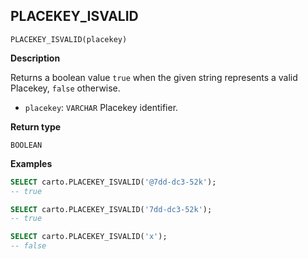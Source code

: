 ## PLACEKEY_ISVALID

```sql:signature
PLACEKEY_ISVALID(placekey)
```

**Description**

Returns a boolean value `true` when the given string represents a valid Placekey, `false` otherwise.

* `placekey`: `VARCHAR` Placekey identifier.

**Return type**

`BOOLEAN`

**Examples**

```sql
SELECT carto.PLACEKEY_ISVALID('@7dd-dc3-52k');
-- true
```

```sql
SELECT carto.PLACEKEY_ISVALID('7dd-dc3-52k');
-- true
```

```sql
SELECT carto.PLACEKEY_ISVALID('x');
-- false
```
